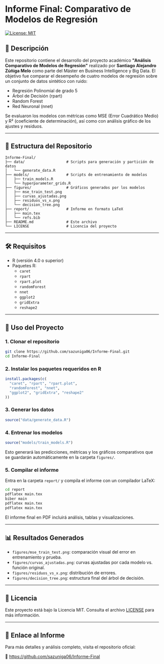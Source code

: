 
# Informe Final: Comparativo de Modelos de Regresión

[![License: MIT](https://img.shields.io/badge/License-MIT-blue.svg)](LICENSE)

## 📘 Descripción

Este repositorio contiene el desarrollo del proyecto académico **"Análisis Comparativo de Modelos de Regresión"** realizado por **Santiago Alejandro Zúñiga Melo** como parte del Máster en Business Intelligence y Big Data. El objetivo fue comparar el desempeño de cuatro modelos de regresión sobre un conjunto de datos sintético con ruido:

- Regresión Polinomial de grado 5  
- Árbol de Decisión (rpart)  
- Random Forest  
- Red Neuronal (nnet)

Se evaluaron los modelos con métricas como MSE (Error Cuadrático Medio) y R² (coeficiente de determinación), así como con análisis gráfico de los ajustes y residuos.

---

## 📁 Estructura del Repositorio

```
Informe-Final/
├── data/                   # Scripts para generación y partición de datos
│   └── generate_data.R
├── models/                 # Scripts de entrenamiento de modelos
│   ├── train_models.R
│   └── hyperparameter_grids.R
├── figures/                # Gráficos generados por los modelos
│   ├── mse_train_test.png
│   ├── curvas_ajustadas.png
│   ├── residuos_vs_x.png
│   └── decision_tree.png
├── report/                 # Informe en formato LaTeX
│   ├── main.tex
│   └── refs.bib
├── README.md               # Este archivo
└── LICENSE                 # Licencia del proyecto
```

---

## 🛠️ Requisitos

- R (versión 4.0 o superior)
- Paquetes R:
  - `caret`
  - `rpart`
  - `rpart.plot`
  - `randomForest`
  - `nnet`
  - `ggplot2`
  - `gridExtra`
  - `reshape2`

---

## 🚀 Uso del Proyecto

### 1. Clonar el repositorio

```bash
git clone https://github.com/sazuniga06/Informe-Final.git
cd Informe-Final
```

### 2. Instalar los paquetes requeridos en R

```r
install.packages(c(
  "caret", "rpart", "rpart.plot",
  "randomForest", "nnet",
  "ggplot2", "gridExtra", "reshape2"
))
```

### 3. Generar los datos

```r
source("data/generate_data.R")
```

### 4. Entrenar los modelos

```r
source("models/train_models.R")
```

Esto generará las predicciones, métricas y los gráficos comparativos que se guardarán automáticamente en la carpeta `figures/`.

### 5. Compilar el informe

Entra en la carpeta `report/` y compila el informe con un compilador LaTeX:

```bash
cd report
pdflatex main.tex
biber main
pdflatex main.tex
pdflatex main.tex
```

El informe final en PDF incluirá análisis, tablas y visualizaciones.

---

## 📊 Resultados Generados

- `figures/mse_train_test.png`: comparación visual del error en entrenamiento y prueba.
- `figures/curvas_ajustadas.png`: curvas ajustadas por cada modelo vs. función original.
- `figures/residuos_vs_x.png`: distribución de errores.
- `figures/decision_tree.png`: estructura final del árbol de decisión.

---

## 🧾 Licencia

Este proyecto está bajo la Licencia MIT. Consulta el archivo [LICENSE](LICENSE) para más información.

---

## 🔗 Enlace al Informe

Para más detalles y análisis completo, visita el repositorio oficial:

📎 https://github.com/sazuniga06/Informe-Final
